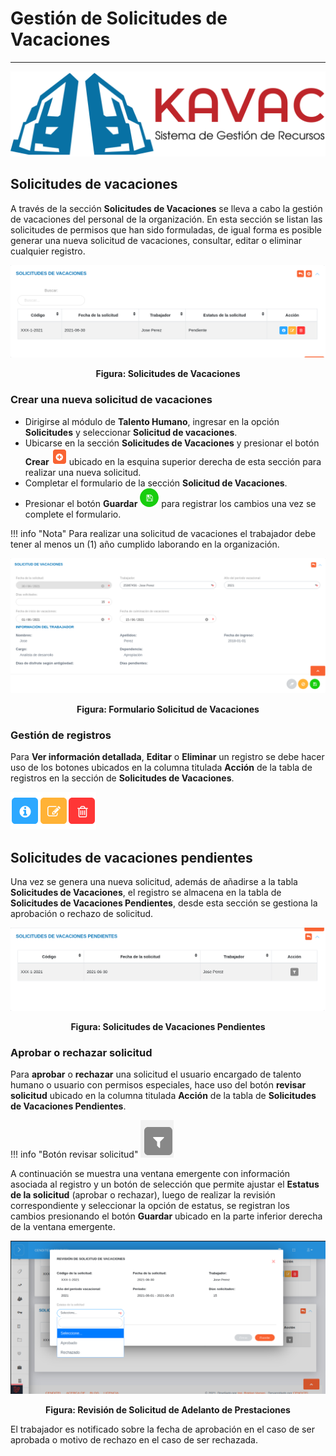 # Gestión de Solicitudes de Vacaciones
**************************************

![Screenshoot](../img/logokavac.png#imagen)

## Solicitudes de vacaciones

A través de la sección **Solicitudes de Vacaciones** se lleva a cabo la gestión de vacaciones del personal de la organización.  En esta sección se listan las solicitudes de permisos que han sido formuladas, de igual forma es posible generar una nueva solicitud de vacaciones, consultar, editar o eliminar cualquier registro.  

![Screenshot](../img/image59.png)<div style="text-align: center;font-weight: bold">Figura: Solicitudes de Vacaciones</div>


### Crear una nueva solicitud de vacaciones

-   Dirigirse al módulo de **Talento Humano**, ingresar en la opción **Solicitudes** y seleccionar **Solicitud de vacaciones**.
-   Ubicarse en la sección **Solicitudes de Vacaciones** y presionar el botón **Crear** ![Screenshot](../img/create.png#imagen) ubicado en la esquina superior derecha de esta sección para realizar una nueva solicitud.
-   Completar el formulario de la sección **Solicitud de Vacaciones**.
-   Presionar el botón **Guardar** ![Screenshot](../img/save.png#imagen) para registrar los cambios una vez se complete el formulario.

!!! info "Nota"
    Para realizar una solicitud de vacaciones el trabajador debe tener al menos un (1) año cumplido laborando en la organización. 

![Screenshot](../img/image58.png)<div style="text-align: center;font-weight: bold">Figura: Formulario Solicitud de Vacaciones</div>

### Gestión de registros

Para **Ver información detallada**, **Editar** o **Eliminar** un registro se debe hacer uso de los botones ubicados en la columna titulada **Acción** de la tabla de registros en la sección de **Solicitudes de Vacaciones**.

![Screenshot](../img/manage.png)

## Solicitudes de vacaciones pendientes

Una vez se genera una nueva solicitud, además de añadirse a la tabla **Solicitudes de Vacaciones**, el registro se almacena en la tabla de **Solicitudes de Vacaciones Pendientes**, desde esta sección se gestiona la aprobación o rechazo de solicitud.

![Screenshot](../img/image60.png)<div style="text-align: center;font-weight: bold">Figura: Solicitudes de Vacaciones Pendientes</div>

### Aprobar o rechazar solicitud

Para **aprobar** o **rechazar** una solicitud el usuario encargado de talento humano o usuario con permisos especiales, hace uso del botón **revisar solicitud** ubicado en la columna titulada **Acción** de la tabla de **Solicitudes de Vacaciones Pendientes**.

!!! info "Botón revisar solicitud"
    ![Screenshot](../img/check.png#imagen)

A continuación se muestra una ventana emergente con información asociada al registro y un botón de selección que permite ajustar el **Estatus de la solicitud** (aprobar o rechazar), luego de realizar la revisión correspondiente y seleccionar la opción de estatus, se registran los cambios presionando el botón **Guardar** ubicado en la parte inferior derecha de la ventana emergente.   

![Screenshot](../img/image61.png)<div style="text-align: center;font-weight: bold">Figura: Revisión de Solicitud de Adelanto de Prestaciones </div>

El trabajador es notificado sobre la fecha de aprobación en el caso de ser aprobada o motivo de rechazo en el caso de ser rechazada.